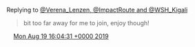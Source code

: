Replying to [@Verena\_Lenzen, @ImpactRoute and @WSH\_Kigali](https://twitter.com/Verena_Lenzen/status/1163324231163289600)

> bit too far away for me to join, enjoy though\!

<img src="../../media/tweet.ico" width="12" /> [Mon Aug 19 16:04:31 +0000 2019](https://twitter.com/DromerDenker/status/1163481882320916482)